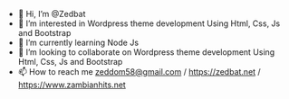 - 👋 Hi, I’m @Zedbat
- 👀 I’m interested in Wordpress theme development Using Html, Css, Js and Bootstrap
- 🌱 I’m currently learning Node Js
- 💞️ I’m looking to collaborate on Wordpress theme development Using Html, Css, Js and Bootstrap
- 📫 How to reach me zeddom58@gmail.com / https://zedbat.net / https://www.zambianhits.net

<!---
Zedbat/Zedbat is a ✨ special ✨ repository because its `README.md` (this file) appears on your GitHub profile.
You can click the Preview link to take a look at your changes.
--->
